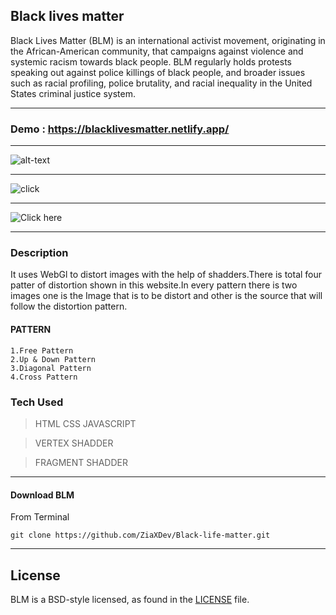 ## Black lives matter 
Black Lives Matter (BLM) is an international activist movement, originating in the African-American community, that campaigns against violence and systemic racism towards black people. BLM regularly holds protests speaking out against police killings of black people, and broader issues such as racial profiling, police brutality, and racial inequality in the United States criminal justice system.

***
### Demo : https://blacklivesmatter.netlify.app/
***
![alt-text](https://github.com/ZiaXDev/Content/blob/main/intro.gif)

***

![click](https://github.com/ZiaXDev/Content/blob/main/ss%20(1).png)

***

![Click here](https://github.com/ZiaXDev/Content/blob/main/ss%20(2).png)

***

### Description

It uses WebGl to distort images with the help of shadders.There is total four patter of distortion shown in this website.In every pattern there is two images one is the Image that is to be distort and other is the source that will follow the distortion pattern.

#### PATTERN
    1.Free Pattern
    2.Up & Down Pattern
    3.Diagonal Pattern
    4.Cross Pattern


### Tech Used
> HTML CSS JAVASCRIPT 

> VERTEX SHADDER

> FRAGMENT SHADDER

***

#### Download BLM
From Terminal
```
git clone https://github.com/ZiaXDev/Black-life-matter.git
```

***

## License

BLM is a BSD-style licensed, as found in the [LICENSE](LICENSE) file.
